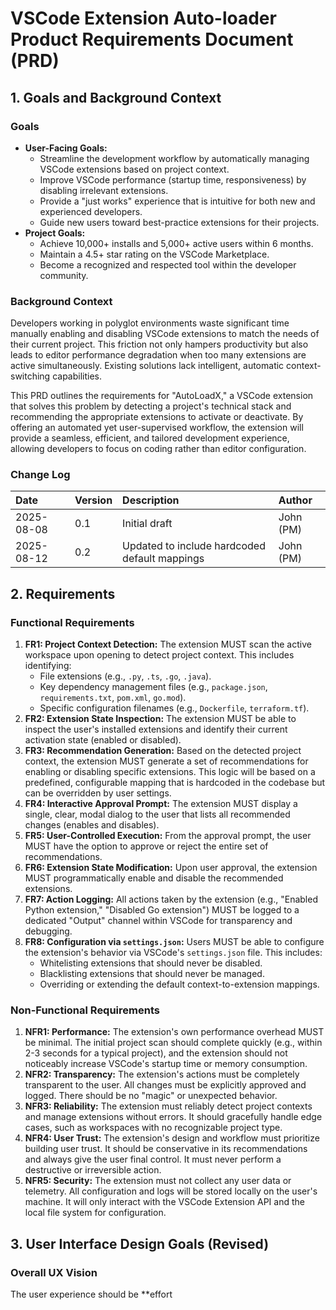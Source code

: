 # VSCode Extension Auto-loader Product Requirements Document (PRD)

## 1. Goals and Background Context

### Goals

- **User-Facing Goals:**
  - Streamline the development workflow by automatically managing VSCode extensions based on project context.
  - Improve VSCode performance (startup time, responsiveness) by disabling irrelevant extensions.
  - Provide a \"just works\" experience that is intuitive for both new and experienced developers.
  - Guide new users toward best-practice extensions for their projects.
- **Project Goals:**
  - Achieve 10,000+ installs and 5,000+ active users within 6 months.
  - Maintain a 4.5+ star rating on the VSCode Marketplace.
  - Become a recognized and respected tool within the developer community.

### Background Context

Developers working in polyglot environments waste significant time manually enabling and disabling VSCode extensions to
match the needs of their current project. This friction not only hampers productivity but also leads to editor
performance degradation when too many extensions are active simultaneously. Existing solutions lack intelligent,
automatic context-switching capabilities.

This PRD outlines the requirements for \"AutoLoadX,\" a VSCode extension that solves this problem by detecting a
project's technical stack and recommending the appropriate extensions to activate or deactivate. By offering an
automated yet user-supervised workflow, the extension will provide a seamless, efficient, and tailored development
experience, allowing developers to focus on coding rather than editor configuration.

### Change Log

| Date       | Version | Description                                   | Author    |
| :--------- | :------ | :-------------------------------------------- | :-------- |
| 2025-08-08 | 0.1     | Initial draft                                 | John (PM) |
| 2025-08-12 | 0.2     | Updated to include hardcoded default mappings | John (PM) |

## 2. Requirements

### Functional Requirements

1. **FR1: Project Context Detection:** The extension MUST scan the active workspace upon opening to detect project
   context. This includes identifying:
   - File extensions (e.g., `.py`, `.ts`, `.go`, `.java`).
   - Key dependency management files (e.g., `package.json`, `requirements.txt`, `pom.xml`, `go.mod`).
   - Specific configuration filenames (e.g., `Dockerfile`, `terraform.tf`).
2. **FR2: Extension State Inspection:** The extension MUST be able to inspect the user's installed extensions and
   identify their current activation state (enabled or disabled).
3. **FR3: Recommendation Generation:** Based on the detected project context, the extension MUST generate a set of
   recommendations for enabling or disabling specific extensions. This logic will be based on a predefined, configurable
   mapping that is hardcoded in the codebase but can be overridden by user settings.
4. **FR4: Interactive Approval Prompt:** The extension MUST display a single, clear, modal dialog to the user that lists
   all recommended changes (enables and disables).
5. **FR5: User-Controlled Execution:** From the approval prompt, the user MUST have the option to approve or reject the
   entire set of recommendations.
6. **FR6: Extension State Modification:** Upon user approval, the extension MUST programmatically enable and disable the
   recommended extensions.
7. **FR7: Action Logging:** All actions taken by the extension (e.g., \"Enabled Python extension,\" \"Disabled Go
   extension\") MUST be logged to a dedicated \"Output\" channel within VSCode for transparency and debugging.
8. **FR8: Configuration via `settings.json`:** Users MUST be able to configure the extension's behavior via VSCode's
   `settings.json` file. This includes:
   - Whitelisting extensions that should never be disabled.
   - Blacklisting extensions that should never be managed.
   - Overriding or extending the default context-to-extension mappings.

### Non-Functional Requirements

1. **NFR1: Performance:** The extension's own performance overhead MUST be minimal. The initial project scan should
   complete quickly (e.g., within 2-3 seconds for a typical project), and the extension should not noticeably increase
   VSCode's startup time or memory consumption.
2. **NFR2: Transparency:** The extension's actions must be completely transparent to the user. All changes must be
   explicitly approved and logged. There should be no \"magic\" or unexpected behavior.
3. **NFR3: Reliability:** The extension must reliably detect project contexts and manage extensions without errors. It
   should gracefully handle edge cases, such as workspaces with no recognizable project type.
4. **NFR4: User Trust:** The extension's design and workflow must prioritize building user trust. It should be
   conservative in its recommendations and always give the user final control. It must never perform a destructive or
   irreversible action.
5. **NFR5: Security:** The extension must not collect any user data or telemetry. All configuration and logs will be
   stored locally on the user's machine. It will only interact with the VSCode Extension API and the local file system
   for configuration.

## 3. User Interface Design Goals (Revised)

### Overall UX Vision

The user experience should be \*\*effort
